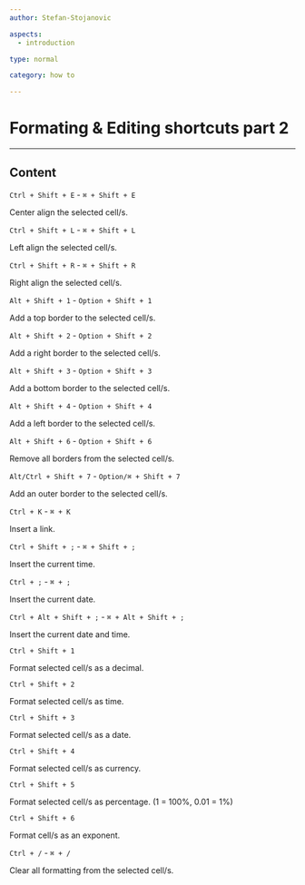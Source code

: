 ```yaml
---
author: Stefan-Stojanovic

aspects:
  - introduction

type: normal

category: how to

---
```


# Formating & Editing shortcuts part 2

---
## Content

`Ctrl + Shift + E` - `⌘ + Shift + E`

Center align the selected cell/s.

`Ctrl + Shift + L` - `⌘ + Shift + L`

Left align the selected cell/s.

`Ctrl + Shift + R` - `⌘ + Shift + R`

Right align the selected cell/s.

`Alt + Shift + 1` - `Option + Shift + 1`

Add a top border to the selected cell/s.

`Alt + Shift + 2` - `Option + Shift + 2`

Add a right border to the selected cell/s.

`Alt + Shift + 3` - `Option + Shift + 3`

Add a bottom border to the selected cell/s.

`Alt + Shift + 4` - `Option + Shift + 4`

Add a left border to the selected cell/s.

`Alt + Shift + 6` - `Option + Shift + 6`

Remove all borders from the selected cell/s.

`Alt/Ctrl + Shift + 7` - `Option/⌘ + Shift + 7`

Add an outer border to the selected cell/s.

`Ctrl + K` - `⌘ + K`

Insert a link.

`Ctrl + Shift + ;` - `⌘ + Shift + ;`

Insert the current time.

`Ctrl + ;` - `⌘ + ;`

Insert the current date.

`Ctrl + Alt + Shift + ;` - `⌘ + Alt + Shift + ;`

Insert the current date and time.

`Ctrl + Shift + 1`

Format selected cell/s as a decimal.

`Ctrl + Shift + 2`

Format selected cell/s as time.

`Ctrl + Shift + 3`

Format selected cell/s as a date.

`Ctrl + Shift + 4`

Format selected cell/s as currency.

`Ctrl + Shift + 5`

Format selected cell/s as percentage. (1 = 100%, 0.01 = 1%)

`Ctrl + Shift + 6`

Format cell/s as an exponent.

`Ctrl + /` - `⌘ + /`

Clear all formatting from the selected cell/s.
